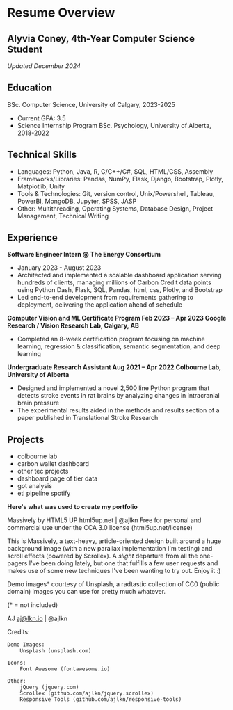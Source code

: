 # Resume Overview
## Alyvia Coney, 4th-Year Computer Science Student
*Updated December 2024*

## Education
BSc. Computer Science, University of Calgary, 2023-2025
- Current GPA: 3.5
- Science Internship Program BSc. Psychology, University of Alberta, 2018-2022

## Technical Skills
- Languages: Python, Java, R, C/C++/C#, SQL, HTML/CSS, Assembly
- Frameworks/Libraries: Pandas, NumPy, Flask, Django, Bootstrap, Plotly, Matplotlib, Unity
- Tools & Technologies: Git, version control, Unix/Powershell, Tableau, PowerBI, MongoDB, Jupyter, SPSS, JASP
- Other: Multithreading, Operating Systems, Database Design, Project Management, Technical Writing

## Experience
**Software Engineer Intern @ The Energy Consortium**
- January 2023 - August 2023
- Architected and implemented a scalable dashboard application serving hundreds of clients, managing millions of Carbon Credit data points using Python Dash, Flask, SQL, Pandas, html, css, Plotly, and Bootstrap
- Led end-to-end development from requirements gathering to deployment, delivering the application ahead of schedule

**Computer Vision and ML Certificate Program Feb 2023 – Apr 2023 Google Research / Vision Research Lab, Calgary, AB**
- Completed an 8-week certification program focusing on machine learning, regression & classification, semantic segmentation, and deep learning

**Undergraduate Research Assistant Aug 2021 – Apr 2022 Colbourne Lab, University of Alberta**
- Designed and implemented a novel 2,500 line Python program that detects stroke events in rat brains by analyzing changes in intracranial brain pressure
- The experimental results aided in the methods and results section of a paper published in Translational Stroke Research

## Projects
- colbourne lab
- carbon wallet dashboard
- other tec projects
- dashboard page of tier data
- got analysis
- etl pipeline spotify


**Here's what was used to create my portfolio**

Massively by HTML5 UP
html5up.net | @ajlkn
Free for personal and commercial use under the CCA 3.0 license (html5up.net/license)


This is Massively, a text-heavy, article-oriented design built around a huge background
image (with a new parallax implementation I'm testing) and scroll effects (powered by
Scrollex). A *slight* departure from all the one-pagers I've been doing lately, but one
that fulfills a few user requests and makes use of some new techniques I've been wanting
to try out. Enjoy it :)

Demo images* courtesy of Unsplash, a radtastic collection of CC0 (public domain) images
you can use for pretty much whatever.

(* = not included)

AJ
aj@lkn.io | @ajlkn


Credits:

	Demo Images:
		Unsplash (unsplash.com)

	Icons:
		Font Awesome (fontawesome.io)

	Other:
		jQuery (jquery.com)
		Scrollex (github.com/ajlkn/jquery.scrollex)
		Responsive Tools (github.com/ajlkn/responsive-tools)
